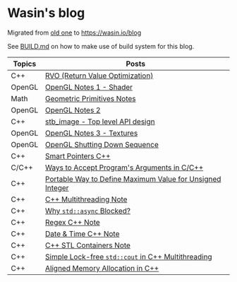 # Wasin's blog

Migrated from [old one](https://blog.wasin.io) to https://wasin.io/blog

See [BUILD.md](https://github.com/haxpor/blog2/blob/master/BUILD.md) on how to make use of build system
for this blog.

| Topics | Posts |
|------------|---------------------------------------------|
| C++ | [RVO (Return Value Optimization)](https://wasin.io/blog/2_rvo.html) |
| OpenGL | [OpenGL Notes 1 - Shader](https://wasin.io/blog/3_opengl-note1.html) |
| Math | [Geometric Primitives Notes](https://wasin.io/blog/4_geometric-primitives-note.html) |
| OpenGL | [OpenGL Notes 2](https://wasin.io/blog/5_opengl-note2.html) |
| C++ | [stb_image - Top level API design](https://wasin.io/blog/6_stb_image_toplevel_apidesign.html) |
| OpenGL | [OpenGL Notes 3 - Textures](https://wasin.io/blog/7_opengl-note3.html) |
| OpenGL | [OpenGL Shutting Down Sequence](https://wasin.io/blog/8_opengl-shutdown-sequence.html) |
| C++ | [Smart Pointers C++](https://wasin.io/blog/9_smartpointer-cpp.html) |
| C/C++ | [Ways to Accept Program's Arguments in C/C++](https://wasin.io/blog/10_accept-program-arguments-cpp.html) |
| C++ | [Portable Way to Define Maximum Value for Unsigned Integer](https://wasin.io/blog/11_portable-define-max-unsigned-int.html) |
| C++ | [C++ Multithreading Note](https://wasin.io/blog/12_multithreading-cpp-note.html) |
| C++ | [Why `std::async` Blocked?](https://wasin.io/blog/13_why-std-async-blocked.html) |
| C++ | [Regex C++ Note](https://wasin.io/blog/14_regex-cpp-note.html) |
| C++ | [Date & Time C++ Note](https://wasin.io/blog/15_date-and-time-cpp-note.html) |
| C++ | [C++ STL Containers Note](https://wasin.io/blog/16_STL-containers-cpp-note.html) |
| C++ | [Simple Lock-free `std::cout` in C++ Multithreading](https://wasin.io/blog/17_simple-lock-free-std-cout-cpp-multithreading.html) |
| C++ | [Aligned Memory Allocation in C++](https://wasin.io/blog/18_aligned-memory-alloc-cpp.html) |
